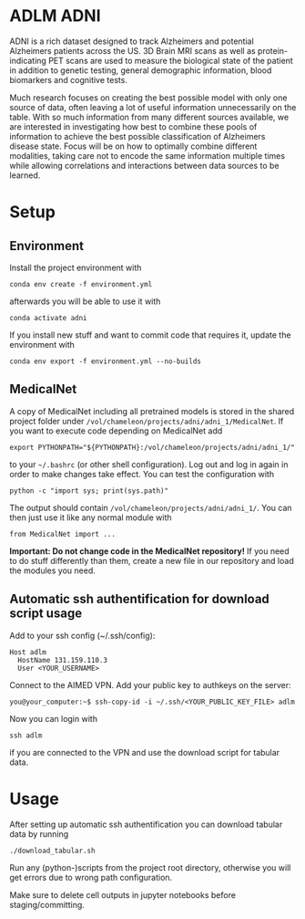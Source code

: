 # ADLM ADNI

ADNI is a rich dataset designed to track Alzheimers and potential Alzheimers patients across the US. 3D Brain MRI scans as well as protein-indicating PET scans are used to measure the biological state of the patient in addition to genetic testing, general demographic information, blood biomarkers and cognitive tests.

Much research focuses on creating the best possible model with only one source of data, often leaving a lot of useful information unnecessarily on the table. With so much information from many different sources available, we are interested in investigating how best to combine these pools of information to achieve the best possible classification of Alzheimers disease state. Focus will be on how to optimally combine different modalities, taking care not to encode the same information multiple times while allowing correlations and interactions between data sources to be learned.

# Setup

## Environment
Install the project environment with
```
conda env create -f environment.yml
```
afterwards you will be able to use it with
```
conda activate adni
```

If you install new stuff and want to commit code that requires it, update the environment with
```
conda env export -f environment.yml --no-builds
```

## MedicalNet
A copy of MedicalNet including all pretrained models is stored in the shared project folder under
`/vol/chameleon/projects/adni/adni_1/MedicalNet`. If you want to execute code depending on 
MedicalNet add 
```
export PYTHONPATH="${PYTHONPATH}:/vol/chameleon/projects/adni/adni_1/"
```
to your `~/.bashrc` (or other shell configuration).
Log out and log in again in order to make changes take effect.
You can test the configuration with
```
python -c "import sys; print(sys.path)"
```
The output should contain `/vol/chameleon/projects/adni/adni_1/`.
You can then just use it like any normal module with
```
from MedicalNet import ...
```

**Important: Do not change code in the MedicalNet repository!** If you need to do stuff differently
than them, create a new file in our repository and load the modules you need.

## Automatic ssh authentification for download script usage
Add to your ssh config (~/.ssh/config):
```
Host adlm 
  HostName 131.159.110.3 
  User <YOUR_USERNAME>
```

Connect to the AIMED VPN.
Add your public key to authkeys on the server:
```
you@your_computer:~$ ssh-copy-id -i ~/.ssh/<YOUR_PUBLIC_KEY_FILE> adlm
```

Now you can login with 
```
ssh adlm
``` 
if you are connected to the VPN and use the download script for tabular data.

# Usage

After setting up automatic ssh authentification you can download tabular data by running 
```
./download_tabular.sh
```

Run any (python-)scripts from the project root directory, otherwise you will get errors
due to wrong path configuration.

Make sure to delete cell outputs in jupyter notebooks before staging/committing.
